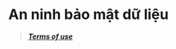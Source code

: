 # An ninh bảo mật dữ liệu
>***[Terms of use](https://github.com/openuniland/.github/blob/master/profile/README.md)***
